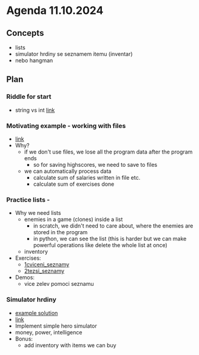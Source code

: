 # Agenda 11.10.2024

## Concepts
- lists
- simulator hrdiny se seznamem itemu (inventar)
- nebo hangman

## Plan

### Riddle for start
- string vs int [link](../24_10_11/0hadanka.py)

### Motivating example - working with files
- [link](../24_10_11/1Soubory/1vandal_tutorial.py)
- Why?
  - if we don't use files, we lose all the program data after the program ends
    - so for saving highscores, we need to save to files
  - we can automatically process data
    - calculate sum of salaries written in file etc.
    - calculate sum of exercises done

### Practice lists - 
- Why we need lists 
  - enemies in a game (clones) inside a list
    - in scratch, we didn't need to care about, where the enemies are stored in the program
    - in python, we can see the list (this is harder but we can make powerful operations like delete the whole list at once)
  - inventory 
- Exercises: 
  - [1cviceni_seznamy](../24_10_11/2Seznamy/1cviceni_seznamy.py)
  - [2tezsi_seznamy](../24_10_11/2Seznamy/2tezsi_seznamy.py)
- Demos:
  - vice zelev pomoci seznamu

### Simulator hrdiny
- [example solution](../GameExamples/1trenazer_hrdiny.py)
- [link](../24_10_11/3TrenazerHrdiny/1trenazer_hrdiny.py)
- Implement simple hero simulator
- money, power, intelligence
- Bonus:
  - add inventory with items we can buy